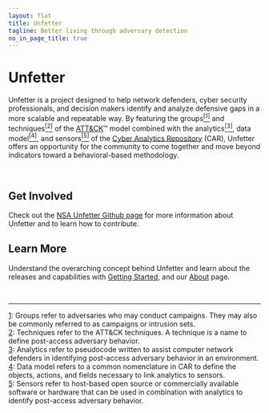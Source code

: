 ```yaml
---
layout: flat
title: Unfetter
tagline: Better living through adversary detection
no_in_page_title: true
---
```


<div class="jumbotron">
  <h1>Unfetter</h1>
  <p>Unfetter is a project designed to help network defenders, cyber security professionals, and decision makers identify and analyze defensive gaps in a more scalable and repeatable way. By featuring the groups<a href="#footnote1" id="footnote1_src"><sup>[1]</sup></a> and techniques<a href="#footnote2" id="footnote2_src"><sup>[2]</sup></a> of the <a href="{{site.attack_url}}">ATT&amp;CK</a>&trade; model combined with the analytics<a href="#footnote3" id="footnote3_src"><sup>[3]</sup></a>, data model<a href="#footnote4" id="footnote4_src"><sup>[4]</sup></a>, and sensors<a href="#footnote5" id="footnote5_src"><sup>[5]</sup></a> of the <a href="{{site.car_url}}">Cyber Analytics Repository</a> (CAR), Unfetter offers an opportunity for the community to come together and move beyond indicators toward a behavioral-based methodology.</p>
  <br />
</div>

<div class="row">
  <div class="col-md-6 text-center">
    <h2>Get Involved</h2>
    <p>Check out the <a href="{{site:reference_implementation}}">NSA Unfetter Github page</a> for more information about Unfetter and to learn how to contribute.</p>
  </div>
  <div class="col-md-6 text-center">
    <h2>Learn More</h2>
    <p>Understand the overarching concept behind Unfetter and learn about the releases and capabilities with <a href="{{ site.baseurl }}/getting-started">Getting Started</a>, and our <a href="{{ site.baseurl }}/about">About</a> page.</p>
  </div>
  <div class="row">
    <div class = "col-md-12 text-left">
      <br />
      <hr />
      <a name="footnote1" href="#footnote1_src">1</a>: Groups refer to adversaries who may conduct campaigns. They may also be commonly referred to as campaigns or intrusion sets.<br />
      <a name="footnote2" href="#footnote2_src">2</a>: Techniques refer to the ATT&amp;CK techniques.  A technique is a name to define post-access adversary behavior.<br />
      <a name="footnote3" href="#footnote3_src">3</a>: Analytics refer to pseudocode written to assist computer network defenders in identifying post-access adversary behavior in an environment.<br />
      <a name="footnote4" href="#footnote4_src">4</a>: Data model refers to a common nomenclature in CAR to define the objects, actions, and fields necessary to link analytics to sensors.<br />
      <a name="footnote5" href="#footnote5_src">5</a>: Sensors refer to host-based open source or commercially available software or hardware that can be used in combination with analytics to identify post-access adversary behavior.
    </div>
  </div>
</div>
